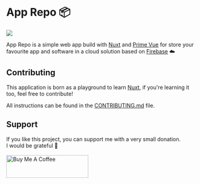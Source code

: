 # App Repo 📦
<a href="https://app.commanddash.io/agent?github=https://github.com/DomeT99/app-repo"><img src="https://img.shields.io/badge/AI-Code%20Gen-EB9FDA"></a>

App Repo is a simple web app build with [Nuxt](https://nuxt.com/) and [Prime Vue](https://primevue.org/) for store your favourite app and software in a cloud solution based on [Firebase](https://firebase.google.com/) ☁️


## Contributing

This application is born as a playground to learn [Nuxt](https://nuxt.com/), if you're learning it too, feel free to contribute!

All instructions can be found in the [CONTRIBUTING.md](CONTRIBUTING.md) file.

## Support 

If you like this project, you can support me with a very small donation. 
<br/>
I would be grateful 🥹
<br/>
<br/>
 <a href="https://www.buymeacoffee.com/domenicotenace" target="_blank"><img src="https://cdn.buymeacoffee.com/buttons/v2/default-yellow.png" alt="Buy Me A Coffee" style="height: 60px !important;width: 217px !important;" ></a>